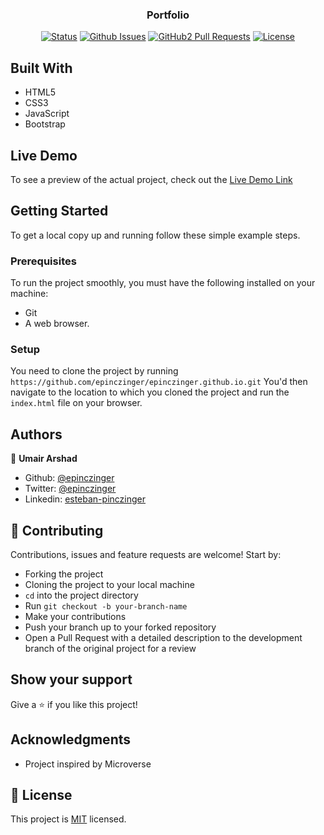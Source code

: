 
<h3 align="center">Portfolio</h3>

<div align="center">

[![Status](https://img.shields.io/badge/status-active-success.svg)](https://github.com/epinczinger/epinczinger.github.io)
[![Github Issues](https://img.shields.io/badge/GitHub-Issues-orange)](https://github.com/epinczinger/epinczinger.github.io/issues)
[![GitHub2 Pull Requests](https://img.shields.io/badge/GitHub-Pull%20Requests-blue)](https://github.com/epinczinger/epinczinger.github.io/pulls)
[![License](https://img.shields.io/badge/license-MIT-blue.svg)](/LICENSE)
</div>




## Built With

- HTML5
- CSS3
- JavaScript
- Bootstrap

## Live Demo

To see a preview of the actual project, check out the [Live Demo Link](https://epinczinger.github.io/)



## Getting Started

To get a local copy up and running follow these simple example steps.

### Prerequisites
To run the project smoothly, you must have the following installed on your machine:

- Git
- A web browser.

### Setup
You need to clone the project by running `https://github.com/epinczinger/epinczinger.github.io.git` You'd then navigate to the location to which you cloned the project and run the `index.html` file on your browser.

## Authors

👤 **Umair Arshad**

- Github: [@epinczinger](https://github.com/epinczinger)
- Twitter: [@epinczinger](https://twitter.com/epinczinger)
- Linkedin: [esteban-pinczinger](https://www.linkedin.com/in/esteban-pinczinger/)

## 🤝 Contributing

Contributions, issues and feature requests are welcome! Start by:

- Forking the project
- Cloning the project to your local machine
- `cd` into the project directory
- Run `git checkout -b your-branch-name`
- Make your contributions
- Push your branch up to your forked repository
- Open a Pull Request with a detailed description to the development branch of the original project for a review


## Show your support

Give a ⭐️ if you like this project!

## Acknowledgments

- Project inspired by Microverse


## 📝 License

This project is [MIT](LICENSE) licensed.